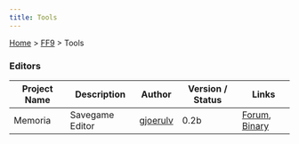 ```yaml
---
title: Tools
---
```


[Home](../index.md) > [FF9](../FF9.md) > Tools

### Editors

| Project Name | Description     | Author                                                              | Version / Status | Links                                                                                                         |
|--------------|-----------------|---------------------------------------------------------------------|------------------|---------------------------------------------------------------------------------------------------------------|
| Memoria      | Savegame Editor | [gjoerulv](http://forums.qhimm.com/index.php?action=profile;u=3668) | 0.2b             | [Forum](http://forums.qhimm.com/index.php?topic=11494.0), [Binary](http://www.mediafire.com/?aem1bvekxui37pb) |
